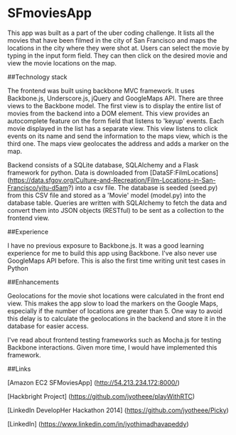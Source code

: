 # SFmoviesApp

This app was built as a part of the uber coding challenge. It lists all the movies that have been filmed in the city of San Francisco and maps the locations in the city where they were shot at. Users can select the movie by typing in the input form field. They can then click on the desired movie and view the movie locations on the map.

##Technology stack

The frontend was built using backbone MVC framework. It uses Backbone.js, Underscore.js, jQuery and GoogleMaps API. There are three views to the Backbone model. The first view is to display the entire list of movies from the backend into a DOM element. This view provides an autocomplete feature on the form field that listens to 'keyup' events. Each movie displayed in the list has a separate view. This view listens to click events on its name and send the information to the maps view, which is the third one. The maps view geolocates the address and adds a marker on the map.

Backend consists of a SQLite database, SQLAlchemy and a Flask framework for python. Data is downloaded from [DataSF:FilmLocations] (https://data.sfgov.org/Culture-and-Recreation/Film-Locations-in-San-Francisco/yitu-d5am?) into a csv file. The database is seeded (seed.py) from this CSV file and stored as a 'Movie' model (model.py) into the database table. Queries are written with SQLAlchemy to fetch the data and convert them into JSON objects (RESTful) to be sent as a collection to the frontend view. 

##Experience

I have no previous exposure to Backbone.js. It was a good learning experience for me to build this app using Backbone. I've also never use GoogleMaps API before. This is also the first time writing unit test cases in Python

##Enhancements

Geolocations for the movie shot locations were calculated in the front end view. This makes the app slow to load the markers on the Google Maps, especially if the number of locations are greater than 5. One way to avoid this delay is to calculate the geolocations in the backend and store it in the database for easier access.

I've read about frontend testing frameworks such as Mocha.js for testing Backbone interactions. Given more time, I would have implemented this framework. 

##Links

[Amazon EC2 SFMoviesApp] (http://54.213.234.172:8000/)

[Hackbright Project] (https://github.com/jyotheee/playWithRTC)

[LinkedIn DevelopHer Hackathon 2014] (https://github.com/jyotheee/Picky)

[LinkedIn] (https://www.linkedin.com/in/jyothimadhavapeddy)

